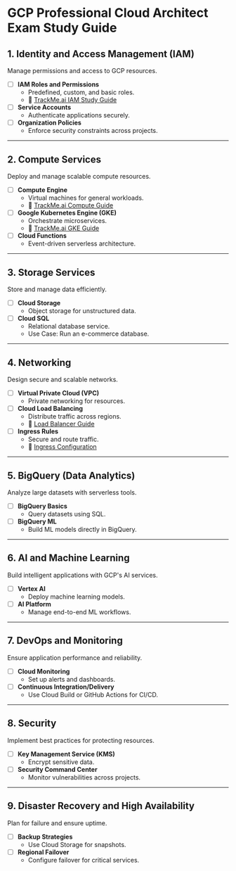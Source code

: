 # GCP Professional Cloud Architect Exam Study Guide

## 1. Identity and Access Management (IAM)
Manage permissions and access to GCP resources.

- [ ] **IAM Roles and Permissions**
  - Predefined, custom, and basic roles.
  - 📄 [TrackMe.ai IAM Study Guide](https://github.com/Ckhanoyan/Cloud_Things/blob/main/GCP/basics/trackme.ai/studyguide.md)
- [ ] **Service Accounts**
  - Authenticate applications securely.
- [ ] **Organization Policies**
  - Enforce security constraints across projects.

---

## 2. Compute Services
Deploy and manage scalable compute resources.

- [ ] **Compute Engine**
  - Virtual machines for general workloads.
  - 📄 [TrackMe.ai Compute Guide](https://github.com/Ckhanoyan/Cloud_Things/blob/b01917d9b49da88419e1c1fe30948fe8f46e1091/GCP/basics/trackme.ai/compute_engine.md)
- [ ] **Google Kubernetes Engine (GKE)**
  - Orchestrate microservices.
  - 📄 [TrackMe.ai GKE Guide](https://github.com/Ckhanoyan/Cloud_Things/blob/b01917d9b49da88419e1c1fe30948fe8f46e1091/GCP/basics/trackme.ai/k8.md)
- [ ] **Cloud Functions**
  - Event-driven serverless architecture.

---

## 3. Storage Services
Store and manage data efficiently.

- [ ] **Cloud Storage**
  - Object storage for unstructured data.
- [ ] **Cloud SQL**
  - Relational database service.
  - Use Case: Run an e-commerce database.

---

## 4. Networking
Design secure and scalable networks.

- [ ] **Virtual Private Cloud (VPC)**
  - Private networking for resources.
- [ ] **Cloud Load Balancing**
  - Distribute traffic across regions.
  - 📄 [Load Balancer Guide](https://github.com/Ckhanoyan/Cloud_Things/blob/b01917d9b49da88419e1c1fe30948fe8f46e1091/GCP/basics/trackme.ai/load_balancer.md)
- [ ] **Ingress Rules**
  - Secure and route traffic.
  - 📄 [Ingress Configuration](https://github.com/Ckhanoyan/Cloud_Things/blob/b01917d9b49da88419e1c1fe30948fe8f46e1091/GCP/basics/trackme.ai/ingress_rules.md)

---

## 5. BigQuery (Data Analytics)
Analyze large datasets with serverless tools.

- [ ] **BigQuery Basics**
  - Query datasets using SQL.
- [ ] **BigQuery ML**
  - Build ML models directly in BigQuery.

---

## 6. AI and Machine Learning
Build intelligent applications with GCP's AI services.

- [ ] **Vertex AI**
  - Deploy machine learning models.
- [ ] **AI Platform**
  - Manage end-to-end ML workflows.

---

## 7. DevOps and Monitoring
Ensure application performance and reliability.

- [ ] **Cloud Monitoring**
  - Set up alerts and dashboards.
- [ ] **Continuous Integration/Delivery**
  - Use Cloud Build or GitHub Actions for CI/CD.

---

## 8. Security
Implement best practices for protecting resources.

- [ ] **Key Management Service (KMS)**
  - Encrypt sensitive data.
- [ ] **Security Command Center**
  - Monitor vulnerabilities across projects.

---

## 9. Disaster Recovery and High Availability
Plan for failure and ensure uptime.

- [ ] **Backup Strategies**
  - Use Cloud Storage for snapshots.
- [ ] **Regional Failover**
  - Configure failover for critical services.
